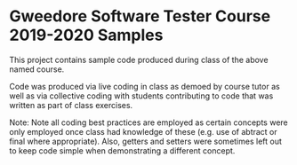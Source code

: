 # Gweedore Software Tester Course 2019-2020 Samples

This project contains sample code produced during class of the above named course.

Code was produced via live coding in class as demoed by course tutor as well as via collective coding 
with students contributing to code that was written as part of class exercises.

Note: Note all coding best practices are employed as certain concepts were only employed once class had knowledge of 
these (e.g. use of abtract or final where appropriate).  Also, getters and setters were sometimes left out
to keep code simple when demonstrating a different concept.
